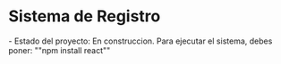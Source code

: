 <h1>Sistema de Registro</h1>
- Estado del proyecto: En construccion.
Para ejecutar el sistema, debes poner:
""npm install react""
